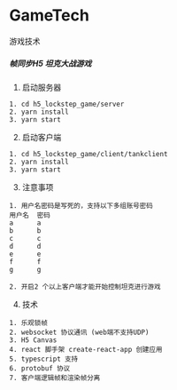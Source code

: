 # GameTech
游戏技术

##### 帧同步H5 坦克大战游戏

1. 启动服务器
```
1. cd h5_lockstep_game/server
2. yarn install
3. yarn start
```

2. 启动客户端
```
1. cd h5_lockstep_game/client/tankclient
2. yarn install
3. yarn start
```

3. 注意事项
```
1. 用户名密码是写死的，支持以下多组账号密码
用户名  密码
a      a
b      b
c      c
d      d
e      e
f      f
g      g

2. 开启2 个以上客户端才能开始控制坦克进行游戏
```

4. 技术
```
1. 乐观锁帧
2. websocket 协议通讯 (web端不支持UDP)
3. H5 Canvas
4. react 脚手架 create-react-app 创建应用
5. typescript 支持
6. protobuf 协议
7. 客户端逻辑帧和渲染帧分离
```
